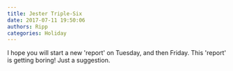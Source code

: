 ```yaml
---
title: Jester Triple-Six
date: 2017-07-11 19:50:06
authors: Ripp
categories: Holiday
---
```


 I hope you will start a new 'report' on Tuesday, and then Friday. This 'report' is getting boring! Just a suggestion.